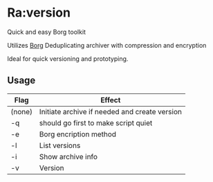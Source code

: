 # Ra:version
Quick and easy Borg toolkit

Utilizes [Borg](https://www.borgbackup.org/) Deduplicating archiver with compression and encryption 

Ideal for quick versioning and prototyping.

## Usage

Flag | Effect
-|-
(none) | Initiate archive if needed and create version
-q | should go first to make script quiet
-e | Borg encription method
-l | List versions
-i | Show archive info
-v | Version

